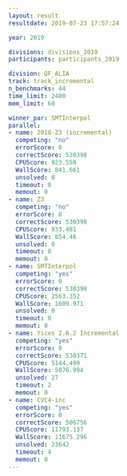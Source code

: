 ```yaml
---
layout: result
resultdate: 2019-07-23 17:57:24

year: 2019

divisions: divisions_2019
participants: participants_2019

division: QF_ALIA
track: track_incremental
n_benchmarks: 44
time_limit: 2400
mem_limit: 60

winner_par: SMTInterpol
parallel:
- name: 2018-Z3 (incremental)
  competing: "no"
  errorScore: 0
  correctScore: 530398
  CPUScore: 923.558
  WallScore: 841.661
  unsolved: 0
  timeout: 0
  memout: 0
- name: Z3
  competing: "no"
  errorScore: 0
  correctScore: 530398
  CPUScore: 933.481
  WallScore: 854.46
  unsolved: 0
  timeout: 0
  memout: 0
- name: SMTInterpol
  competing: "yes"
  errorScore: 0
  correctScore: 530398
  CPUScore: 2563.352
  WallScore: 1609.971
  unsolved: 0
  timeout: 0
  memout: 0
- name: Yices 2.6.2 Incremental
  competing: "yes"
  errorScore: 0
  correctScore: 530371
  CPUScore: 5144.499
  WallScore: 5076.994
  unsolved: 27
  timeout: 2
  memout: 0
- name: CVC4-inc
  competing: "yes"
  errorScore: 0
  correctScore: 506756
  CPUScore: 11793.137
  WallScore: 11675.296
  unsolved: 23642
  timeout: 4
  memout: 0
---
```

